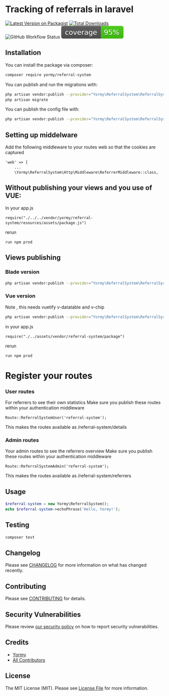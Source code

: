 # Tracking of referrals in laravel

[![Latest Version on Packagist](https://img.shields.io/packagist/v/yormy/referral-system.svg?style=flat-square)](https://packagist.org/packages/yormy/referral-system)
[![Total Downloads](https://img.shields.io/packagist/dt/yormy/referral-system.svg?style=flat-square)](https://packagist.org/packages/yormy/referral-system)
![GitHub Workflow Status](https://img.shields.io/github/workflow/status/facade/ignition/run-php-tests?label=Tests)
![Alt text](./coverage.svg)
## Installation


You can install the package via composer:

```bash
composer require yormy/referral-system
```

You can publish and run the migrations with:

```bash
php artisan vendor:publish --provider="Yormy\ReferralSystem\ReferralSystemServiceProvider" --tag="migrations"
php artisan migrate
```

You can publish the config file with:
```bash
php artisan vendor:publish --provider="Yormy\ReferralSystem\ReferralSystemServiceProvider" --tag="config"
```

## Setting up middelware
Add the following middleware to your routes web so that the cookies are captured
```
'web' => [
    ...
    \Yormy\ReferralSystem\Http\Middleware\ReferrerMiddleware::class,
```

## Without publishing your views and you use of VUE:
In your app.js
```
require("./../../vendor/yormy/referral-system/resources/assets/package.js")
```
rerun
```
run npm prod
```

## Views publishing
### Blade version
```bash
php artisan vendor:publish --provider="Yormy\ReferralSystem\ReferralSystemServiceProvider" --tag="blade"
```

### Vue version
Note , this needs vuetify v-datatable and v-chip
```bash
php artisan vendor:publish --provider="Yormy\ReferralSystem\ReferralSystemServiceProvider" --tag="vue"
```

in your app.js
```
require("./../assets/vendor/referral-system/package")
```

rerun
```
run npm prod
```


# Register your routes
### User routes
For referrers to see their own statistics
Make sure you publish these routes within your authentication middleware
```
Route::ReferralSystemUser('referral-system');
```

This makes the routes available as
/referral-system/details

### Admin routes
Your admin routes to see the referrers overview
Make sure you publish these routes within your authentication middleware
```
Route::ReferralSystemAdmin('referral-system');
```

This makes the routes available as
/referral-system/referrers

## Usage

``` php
$referral-system = new Yormy\ReferralSystem();
echo $referral-system->echoPhrase('Hello, Yormy!');
```

## Testing

``` bash
composer test
```

## Changelog

Please see [CHANGELOG](CHANGELOG.md) for more information on what has changed recently.

## Contributing

Please see [CONTRIBUTING](.github/CONTRIBUTING.md) for details.

## Security Vulnerabilities

Please review [our security policy](../../security/policy) on how to report security vulnerabilities.

## Credits

- [Yormy](https://github.com/yormy)
- [All Contributors](../../contributors)

## License

The MIT License (MIT). Please see [License File](LICENSE.md) for more information.
